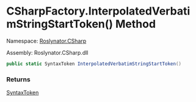 # CSharpFactory\.InterpolatedVerbatimStringStartToken\(\) Method

Namespace: [Roslynator.CSharp](../../README.md)

Assembly: Roslynator\.CSharp\.dll

```csharp
public static SyntaxToken InterpolatedVerbatimStringStartToken()
```

### Returns

[SyntaxToken](https://docs.microsoft.com/en-us/dotnet/api/microsoft.codeanalysis.syntaxtoken)


